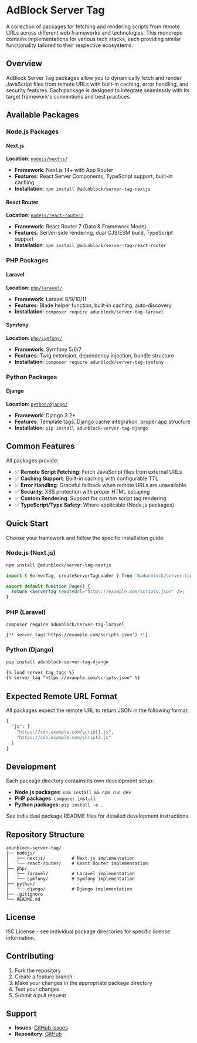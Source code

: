 # AdBlock Server Tag

A collection of packages for fetching and rendering scripts from remote URLs across different web frameworks and technologies. This monorepo contains implementations for various tech stacks, each providing similar functionality tailored to their respective ecosystems.

## Overview

AdBlock Server Tag packages allow you to dynamically fetch and render JavaScript files from remote URLs with built-in caching, error handling, and security features. Each package is designed to integrate seamlessly with its target framework's conventions and best practices.

## Available Packages

### Node.js Packages

#### Next.js
**Location**: [`nodejs/nextjs/`](./nodejs/nextjs/)
- **Framework**: Next.js 14+ with App Router
- **Features**: React Server Components, TypeScript support, built-in caching
- **Installation**: `npm install @adunblock/server-tag-nextjs`

#### React Router
**Location**: [`nodejs/react-router/`](./nodejs/react-router/)
- **Framework**: React Router 7 (Data & Framework Mode)
- **Features**: Server-side rendering, dual CJS/ESM build, TypeScript support
- **Installation**: `npm install @adunblock/server-tag-react-router`

### PHP Packages

#### Laravel
**Location**: [`php/laravel/`](./php/laravel/)
- **Framework**: Laravel 8/9/10/11
- **Features**: Blade helper function, built-in caching, auto-discovery
- **Installation**: `composer require adunblock/server-tag-laravel`

#### Symfony
**Location**: [`php/symfony/`](./php/symfony/)
- **Framework**: Symfony 5/6/7
- **Features**: Twig extension, dependency injection, bundle structure
- **Installation**: `composer require adunblock/server-tag-symfony`

### Python Packages

#### Django
**Location**: [`python/django/`](./python/django/)
- **Framework**: Django 3.2+
- **Features**: Template tags, Django cache integration, proper app structure
- **Installation**: `pip install adunblock-server-tag-django`

## Common Features

All packages provide:

- ✅ **Remote Script Fetching**: Fetch JavaScript files from external URLs
- ✅ **Caching Support**: Built-in caching with configurable TTL
- ✅ **Error Handling**: Graceful fallback when remote URLs are unavailable
- ✅ **Security**: XSS protection with proper HTML escaping
- ✅ **Custom Rendering**: Support for custom script tag rendering
- ✅ **TypeScript/Type Safety**: Where applicable (Node.js packages)

## Quick Start

Choose your framework and follow the specific installation guide:

### Node.js (Next.js)
```bash
npm install @adunblock/server-tag-nextjs
```
```jsx
import { ServerTag, createServerTagLoader } from '@adunblock/server-tag-nextjs';

export default function Page() {
  return <ServerTag remoteUrl="https://example.com/scripts.json" />;
}
```

### PHP (Laravel)
```bash
composer require adunblock/server-tag-laravel
```
```blade
{!! server_tag('https://example.com/scripts.json') !!}
```

### Python (Django)
```bash
pip install adunblock-server-tag-django
```
```html
{% load server_tag_tags %}
{% server_tag "https://example.com/scripts.json" %}
```

## Expected Remote URL Format

All packages expect the remote URL to return JSON in the following format:

```json
{
  "js": [
    "https://cdn.example.com/script1.js",
    "https://cdn.example.com/script2.js"
  ]
}
```

## Development

Each package directory contains its own development setup:

- **Node.js packages**: `npm install && npm run dev`
- **PHP packages**: `composer install`
- **Python packages**: `pip install -e .`

See individual package README files for detailed development instructions.

## Repository Structure

```
adunblock-server-tag/
├── nodejs/
│   ├── nextjs/          # Next.js implementation
│   └── react-router/    # React Router implementation
├── php/
│   ├── laravel/         # Laravel implementation
│   └── symfony/         # Symfony implementation
├── python/
│   └── django/          # Django implementation
├── .gitignore
└── README.md
```

## License

ISC License - see individual package directories for specific license information.

## Contributing

1. Fork the repository
2. Create a feature branch
3. Make your changes in the appropriate package directory
4. Test your changes
5. Submit a pull request

## Support

- **Issues**: [GitHub Issues](https://github.com/adunblock/adunblock-server-tag/issues)
- **Repository**: [GitHub](https://github.com/adunblock/adunblock-server-tag)